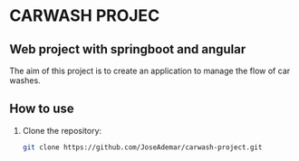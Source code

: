 # CARWASH PROJEC
## Web project with springboot and angular

The aim of this project is to create an application to manage the flow of car washes.

## How to use

1. Clone the repository:

   ```bash
   git clone https://github.com/JoseAdemar/carwash-project.git
